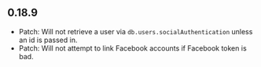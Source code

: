 ## 0.18.9

* Patch: Will not retrieve a user via `db.users.socialAuthentication` unless an id is passed in.
* Patch: Will not attempt to link Facebook accounts if Facebook token is bad.
